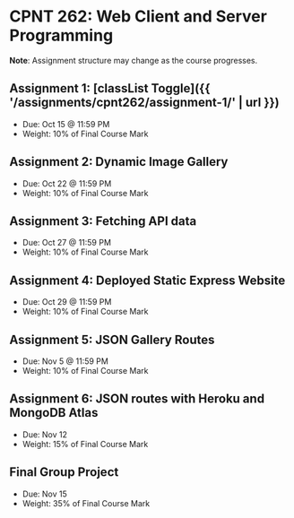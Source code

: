 # CPNT 262: Web Client and Server Programming
**Note**: Assignment structure may change as the course progresses.

## Assignment 1: [classList Toggle]({{ '/assignments/cpnt262/assignment-1/' | url }})
- Due: Oct 15 @ 11:59 PM
- Weight: 10% of Final Course Mark

## Assignment 2: Dynamic Image Gallery
- Due: Oct 22 @ 11:59 PM
- Weight: 10% of Final Course Mark

## Assignment 3: Fetching API data
- Due: Oct 27 @ 11:59 PM
- Weight: 10% of Final Course Mark

## Assignment 4: Deployed Static Express Website
- Due: Oct 29 @ 11:59 PM
- Weight: 10% of Final Course Mark

## Assignment 5: JSON Gallery Routes
- Due: Nov 5 @ 11:59 PM
- Weight: 10% of Final Course Mark

## Assignment 6: JSON routes with Heroku and MongoDB Atlas
- Due: Nov 12
- Weight: 15% of Final Course Mark

## Final Group Project
- Due: Nov 15
- Weight: 35% of Final Course Mark